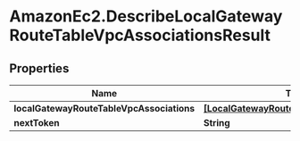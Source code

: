 # AmazonEc2.DescribeLocalGatewayRouteTableVpcAssociationsResult

## Properties

Name | Type | Description | Notes
------------ | ------------- | ------------- | -------------
**localGatewayRouteTableVpcAssociations** | [**[LocalGatewayRouteTableVpcAssociation]**](LocalGatewayRouteTableVpcAssociation.md) |  | [optional] 
**nextToken** | **String** |  | [optional] 


